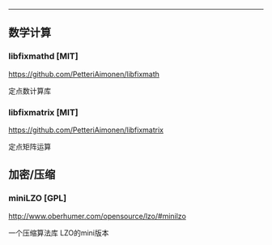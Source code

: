 

---

## 数学计算

### libfixmathd [MIT]

https://github.com/PetteriAimonen/libfixmath

定点数计算库


### libfixmatrix [MIT]

https://github.com/PetteriAimonen/libfixmatrix

定点矩阵运算


## 加密/压缩

### miniLZO [GPL]

http://www.oberhumer.com/opensource/lzo/#minilzo

一个压缩算法库 LZO的mini版本
